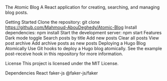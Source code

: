 The Atomic Blog
A React application for creating, searching, and managing blog posts.

Getting Started
Clone the repository: git clone https://github.com/Mahmoud-AbouDeghedy/Atomic-Blog
Install dependencies: npm install
Start the development server: npm start
Features
Dark mode toggle
Search posts by title
Add new posts
Clear all posts
View post archive
Add archive posts as new posts
Deploying a Hugo Blog Atomically
Use Git hooks to deploy a Hugo blog atomically. See the example post-receive hook in this repository for more information.

License
This project is licensed under the MIT License.

Dependencies
React
faker-js
@faker-js/faker
